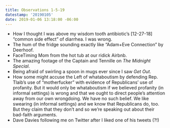 ```yaml
---
title: Observations 1-5-19
datestamp: '20190105'
date: 2019-01-06 13:18:00 -06:00
---
```


- How I thought I was above my wisdom tooth antibiotic’s [12-27-18] “common side effect” of diarrhea. I was wrong.
- The hum of the fridge sounding exactly like “Adam+Eve Connection” by Deerhoof.
- FaceTiming Mom from the hot tub at our ridick Airbnb.
- The amazing footage of the Captain and Tennille on *The Midnight Special*.
- Being afraid of swirling a spoon in mugs ever since I saw *Get Out*.
- How some might accuse the Left of whataboutism by defending Rep. Tlaib’s use of “motherfucker” with evidence of Republicans’ use of profanity. But it would only be whataboutism if we believed profanity (in informal settings) is wrong and that we ought to direct people’s attention away from our own wrongdoing. We have no such belief. We like swearing (in informal settings) and we know that Republicans do, too. But they claim that they don’t and so we’re speaking out about their bad-faith arguments.
- Dave Davies following me on Twitter after I liked one of his tweets (?!)
